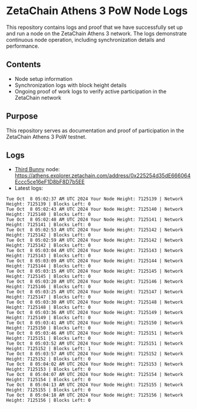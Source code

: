 # ZetaChain Athens 3 PoW Node Logs
This repository contains logs and proof that we have successfully set up and run a node on the ZetaChain Athens 3 network. The logs demonstrate continuous node operation, including synchronization details and performance.

## Contents
- Node setup information
- Synchronization logs with block height details
- Ongoing proof of work logs to verify active participation in the ZetaChain network

## Purpose
This repository serves as documentation and proof of participation in the ZetaChain Athens 3 PoW testnet.

## Logs

- [Third Bunny](https://thirdbunny.xyz/) node: https://athens.explorer.zetachain.com/address/0x225254d35dE666064Eccc5ce16eF1D8bF8D7b5EE
- Latest logs:
```
Tue Oct  8 05:02:37 AM UTC 2024 Your Node Height: 7125139 | Network Height: 7125139 | Blocks Left: 0
Tue Oct  8 05:02:43 AM UTC 2024 Your Node Height: 7125140 | Network Height: 7125140 | Blocks Left: 0
Tue Oct  8 05:02:48 AM UTC 2024 Your Node Height: 7125141 | Network Height: 7125141 | Blocks Left: 0
Tue Oct  8 05:02:53 AM UTC 2024 Your Node Height: 7125142 | Network Height: 7125142 | Blocks Left: 0
Tue Oct  8 05:02:59 AM UTC 2024 Your Node Height: 7125142 | Network Height: 7125142 | Blocks Left: 0
Tue Oct  8 05:03:04 AM UTC 2024 Your Node Height: 7125143 | Network Height: 7125143 | Blocks Left: 0
Tue Oct  8 05:03:09 AM UTC 2024 Your Node Height: 7125144 | Network Height: 7125144 | Blocks Left: 0
Tue Oct  8 05:03:15 AM UTC 2024 Your Node Height: 7125145 | Network Height: 7125145 | Blocks Left: 0
Tue Oct  8 05:03:20 AM UTC 2024 Your Node Height: 7125146 | Network Height: 7125146 | Blocks Left: 0
Tue Oct  8 05:03:25 AM UTC 2024 Your Node Height: 7125147 | Network Height: 7125147 | Blocks Left: 0
Tue Oct  8 05:03:30 AM UTC 2024 Your Node Height: 7125148 | Network Height: 7125148 | Blocks Left: 0
Tue Oct  8 05:03:36 AM UTC 2024 Your Node Height: 7125149 | Network Height: 7125149 | Blocks Left: 0
Tue Oct  8 05:03:41 AM UTC 2024 Your Node Height: 7125150 | Network Height: 7125150 | Blocks Left: 0
Tue Oct  8 05:03:46 AM UTC 2024 Your Node Height: 7125151 | Network Height: 7125151 | Blocks Left: 0
Tue Oct  8 05:03:52 AM UTC 2024 Your Node Height: 7125151 | Network Height: 7125152 | Blocks Left: 1
Tue Oct  8 05:03:57 AM UTC 2024 Your Node Height: 7125152 | Network Height: 7125152 | Blocks Left: 0
Tue Oct  8 05:04:02 AM UTC 2024 Your Node Height: 7125153 | Network Height: 7125153 | Blocks Left: 0
Tue Oct  8 05:04:07 AM UTC 2024 Your Node Height: 7125154 | Network Height: 7125154 | Blocks Left: 0
Tue Oct  8 05:04:13 AM UTC 2024 Your Node Height: 7125155 | Network Height: 7125155 | Blocks Left: 0
Tue Oct  8 05:04:18 AM UTC 2024 Your Node Height: 7125156 | Network Height: 7125156 | Blocks Left: 0
```
